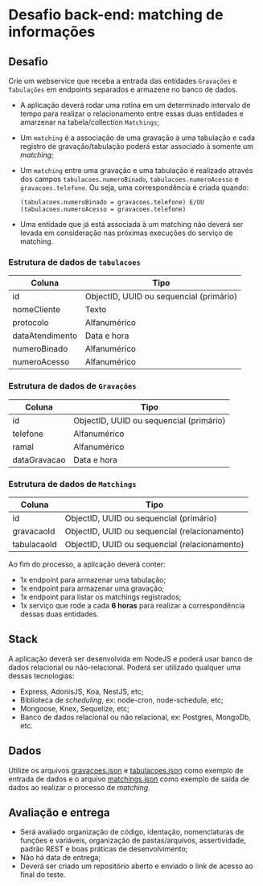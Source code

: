 # Desafio back-end: matching de informações

## Desafio
Crie um webservice que receba a entrada das entidades `Gravações` e `Tabulações` em endpoints separados e armazene no banco de dados.

- A aplicação deverá rodar uma rotina em um determinado intervalo de tempo para realizar o relacionamento entre essas duas entidades e amarzenar na tabela/collection `Matchings`;

- Um `matching` é a associação de uma gravação à uma tabulação e cada registro de gravação/tabulação poderá estar associado à somente um *matching*;

- Um `matching` entre uma gravação e uma tabulação é realizado através dos campos `tabulacoes.numeroBinado`, `tabulacoes.numeroAcesso` e `gravacoes.telefone`. Ou seja, uma correspondência é criada quando:

  ```
  (tabulacoes.numeroBinado = gravacoes.telefone) E/OU (tabulacoes.numeroAcesso = gravacoes.telefone)
  ```

- Uma entidade que já está associada à um matching não deverá ser levada em consideração nas próximas execuções do serviço de matching.

### Estrutura de dados de `tabulacoes`
| Coluna | Tipo |
| ------ | ---- |
| id | ObjectID, UUID ou sequencial (primário)
| nomeCliente | Texto
| protocolo | Alfanumérico
| dataAtendimento | Data e hora
| numeroBinado | Alfanumérico
| numeroAcesso | Alfanumérico

### Estrutura de dados de `Gravações`
| Coluna | Tipo |
| ------ | ---- |
| id | ObjectID, UUID ou sequencial (primário)
| telefone | Alfanumérico
| ramal | Alfanumérico
| dataGravacao | Data e hora

### Estrutura de dados de `Matchings`
| Coluna | Tipo |
| ------ | ---- |
| id | ObjectID, UUID ou sequencial (primário)
| gravacaoId | ObjectID, UUID ou sequencial (relacionamento)
| tabulacaoId | ObjectID, UUID ou sequencial (relacionamento)

Ao fim do processo, a aplicação deverá conter:
- 1x endpoint para armazenar uma tabulação;
- 1x endpoint para armazenar uma gravação;
- 1x endpoint para listar os matchings registrados;
- 1x serviço que rode a cada **6 horas** para realizar a correspondência dessas duas entidades.

## Stack
A aplicação deverá ser desenvolvida em NodeJS e poderá usar banco de dados relacional ou não-relacional. Poderá ser utilizado qualquer uma dessas tecnologias:
- Express, AdonisJS, Koa, NestJS, etc;
- Biblioteca de *scheduling*, ex: node-cron, node-schedule, etc;
- Mongoose, Knex, Sequelize, etc;
- Banco de dados relacional ou não relacional, ex: Postgres, MongoDb, etc.

## Dados
Utilize os arquivos [gravacoes.json](./gravacoes.json) e [tabulacoes.json](./tabulacoes.json) como exemplo de entrada de dados e o arquivo [matchings.json](matchings.json) como exemplo de saída de dados ao realizar o processo de *matching*.

## Avaliação e entrega
- Será avaliado organização de código, identação, nomenclaturas de funções e variáveis, organização de pastas/arquivos, assertividade, padrão REST e boas práticas de desenvolvimento;
- Não há data de entrega;
- Deverá ser criado um repositório aberto e enviado o link de acesso ao final do teste.
